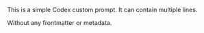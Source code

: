This is a simple Codex custom prompt.
It can contain multiple lines.

Without any frontmatter or metadata.